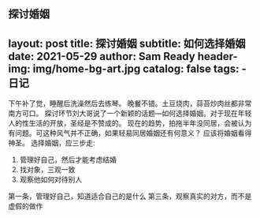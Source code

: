 探讨婚姻
---
layout:     post
title:      探讨婚姻
subtitle:   如何选择婚姻
date:       2021-05-29
author:     Sam Ready
header-img: img/home-bg-art.jpg
catalog: false
tags:
    - 日记
---

下午补了觉，睡醒后洗澡然后去练琴。
晚餐不错。土豆烧肉，蒜苔炒肉丝都非常南方可口。
探讨环节刘大哥说了一个新颖的话题—如何选择婚姻。对于现在年轻人的性生活的开放，圣经是不赞成的。
现在的趋势，拍拖半年没同居，会被认为有问题。可这种风气并不正确，如果轻易同居婚姻还有何意义？
应该将婚姻看得神圣。
选择婚姻，应三步走:
1. 管理好自己，然后才能考虑结婚
2. 找对象，三观一致
3. 观察他如何对待别人

第一条，管理好自己，知道适合自己的是什么
第三条，观察真实的对方，而不是虚假的做作
